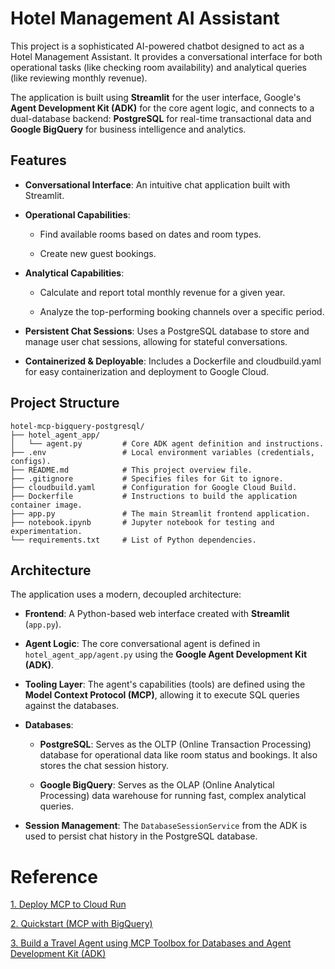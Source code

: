 # Hotel Management AI Assistant
This project is a sophisticated AI-powered chatbot designed to act as a Hotel Management Assistant. It provides a conversational interface for both operational tasks (like checking room availability) and analytical queries (like reviewing monthly revenue).

The application is built using **Streamlit** for the user interface, Google's **Agent Development Kit (ADK)** for the core agent logic, and connects to a dual-database backend: **PostgreSQL** for real-time transactional data and **Google BigQuery** for business intelligence and analytics.

## Features
- **Conversational Interface**: An intuitive chat application built with Streamlit.

- **Operational Capabilities**:

    - Find available rooms based on dates and room types.

    - Create new guest bookings.

- **Analytical Capabilities**:

    - Calculate and report total monthly revenue for a given year.

    - Analyze the top-performing booking channels over a specific period.

- **Persistent Chat Sessions**: Uses a PostgreSQL database to store and manage user chat sessions, allowing for stateful conversations.

- **Containerized & Deployable**: Includes a Dockerfile and cloudbuild.yaml for easy containerization and deployment to Google Cloud.

## Project Structure
```
hotel-mcp-bigquery-postgresql/
├── hotel_agent_app/
│   └── agent.py         # Core ADK agent definition and instructions.
├── .env                 # Local environment variables (credentials, configs).
├── README.md            # This project overview file.
├── .gitignore           # Specifies files for Git to ignore.
├── cloudbuild.yaml      # Configuration for Google Cloud Build.
├── Dockerfile           # Instructions to build the application container image.
├── app.py               # The main Streamlit frontend application.
├── notebook.ipynb       # Jupyter notebook for testing and experimentation.
└── requirements.txt     # List of Python dependencies.
```

## Architecture
The application uses a modern, decoupled architecture:

- **Frontend**: A Python-based web interface created with **Streamlit** (`app.py`).

- **Agent Logic**: The core conversational agent is defined in `hotel_agent_app/agent.py` using the **Google Agent Development Kit (ADK)**.

- **Tooling Layer**: The agent's capabilities (tools) are defined using the **Model Context Protocol (MCP)**, allowing it to execute SQL queries against the databases.

- **Databases**:

    - **PostgreSQL**: Serves as the OLTP (Online Transaction Processing) database for operational data like room status and bookings. It also stores the chat session history.

    - **Google BigQuery**: Serves as the OLAP (Online Analytical Processing) data warehouse for running fast, complex analytical queries.

- **Session Management**: The `DatabaseSessionService` from the ADK is used to persist chat history in the PostgreSQL database.

# Reference

[1. Deploy MCP to Cloud Run]("https://googleapis.github.io/genai-toolbox/how-to/deploy_toolbox/")

[2. Quickstart (MCP with BigQuery)]("https://googleapis.github.io/genai-toolbox/samples/bigquery/mcp_quickstart/")

[3. Build a Travel Agent using MCP Toolbox for Databases and Agent Development Kit (ADK)]("https://codelabs.developers.google.com/travel-agent-mcp-toolbox-adk?hl=en")
